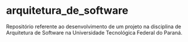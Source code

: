 # arquitetura_de_software
Repositório referente ao desenvolvimento de um projeto na disciplina de Arquitetura de Software na Universidade Tecnológica Federal do Paraná.
